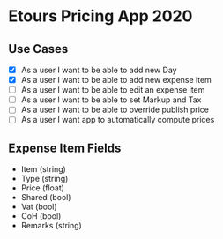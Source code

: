 # Etours Pricing App 2020

## Use Cases
- [x] As a user I want to be able to add new Day
- [x] As a user I want to be able to add new expense item
- [ ] As a user I want to be able to edit an expense item
- [ ] As a user I want to be able to set Markup and Tax
- [ ] As a user I want to be able to override publish price
- [ ] As a user I want app to automatically compute prices

## Expense Item Fields
* Item (string)
* Type (string)
* Price (float)
* Shared (bool)
* Vat (bool)
* CoH (bool)
* Remarks (string)
